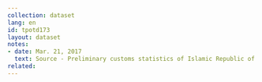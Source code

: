 ```yaml
---
collection: dataset
lang: en
id: tpotd173
layout: dataset
notes: 
- date: Mar. 21, 2017
  text: Source - Preliminary customs statistics of Islamic Republic of Iran
related:
---
```

